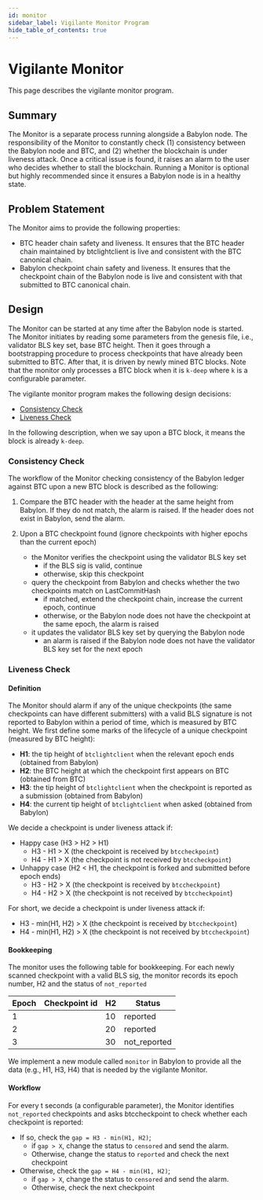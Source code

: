 ```yaml
---
id: monitor
sidebar_label: Vigilante Monitor Program
hide_table_of_contents: true
---
```


# Vigilante Monitor

This page describes the vigilante monitor program.

## Summary

The Monitor is a separate process running alongside a Babylon node.
The responsibility of the Monitor to constantly check (1) consistency between the Babylon node and BTC,
and (2) whether the blockchain is under liveness attack.
Once a critical issue is found, it raises an alarm to the user who decides whether to stall the blockchain.
Running a Monitor is optional but highly recommended since it ensures a Babylon node is in a healthy state.

## Problem Statement

The Monitor aims to provide the following properties:

- BTC header chain safety and liveness.
It ensures that the BTC header chain maintained by btclightclient is live and consistent with the BTC canonical chain.
- Babylon checkpoint chain safety and liveness.
It ensures that the checkpoint chain of the Babylon node is live and consistent with that submitted to BTC canonical chain.

## Design

The Monitor can be started at any time after the Babylon node is started.
The Monitor initiates by reading some parameters from the genesis file, i.e., validator BLS key set, base BTC height.
Then it goes through a bootstrapping procedure to process checkpoints that have already been submitted to BTC.
After that, it is driven by newly mined BTC blocks.
Note that the monitor only processes a BTC block when it is `k-deep` where `k` is a configurable parameter.

The vigilante monitor program makes the following design decisions:

- [Consistency Check](#consistency-check)
- [Liveness Check](#liveness-check)

In the following description, when we say upon a BTC block, it means the block is already `k-deep`.

### Consistency Check

The workflow of the Monitor checking consistency of the Babylon ledger against BTC upon a new BTC block is described as the following:

1. Compare the BTC header with the header at the same height from Babylon.
If they do not match, the alarm is raised.
If the header does not exist in Babylon, send the alarm.

2. Upon a BTC checkpoint found (ignore checkpoints with higher epochs than the current epoch)
   - the Monitor verifies the checkpoint using the validator BLS key set 
     - if the BLS sig is valid, continue 
     - otherwise, skip this checkpoint 
   - query the checkpoint from Babylon and checks whether the two checkpoints match on LastCommitHash 
     - if matched, extend the checkpoint chain, increase the current epoch, continue 
     - otherwise, or the Babylon node does not have the checkpoint at the same epoch, the alarm is raised 
   - it updates the validator BLS key set by querying the Babylon node 
     - an alarm is raised if the Babylon node does not have the validator BLS key set for the next epoch

### Liveness Check

#### Definition

The Monitor should alarm if any of the unique checkpoints (the same checkpoints can have different submitters) with a valid BLS signature is not reported to Babylon within a period of time,
which is measured by BTC height.
We first define some marks of the lifecycle of a unique checkpoint (measured by BTC height):

- **H1**: the tip height of `btclightclient` when the relevant epoch ends (obtained from Babylon)
- **H2**: the BTC height at which the checkpoint first appears on BTC (obtained from BTC)
- **H3**: the tip height of `btclightclient` when the checkpoint is reported as a submission (obtained from Babylon)
- **H4**: the current tip height of `btclightclient` when asked (obtained from Babylon)

We decide a checkpoint is under liveness attack if:
- Happy case (H3 > H2 > H1)
  - H3 - H1 > X (the checkpoint is received by `btccheckpoint`)
  - H4 - H1 > X (the checkpoint is not received by `btccheckpoint`)
- Unhappy case (H2 < H1, the checkpoint is forked and submitted before epoch ends)
  - H3 - H2 > X (the checkpoint is received by `btccheckpoint`)
  - H4 - H2 > X (the checkpoint is not received by `btccheckpoint`)

For short, we decide a checkpoint is under liveness attack if:
- H3 - min(H1, H2) > X (the checkpoint is received by `btccheckpoint`)
- H4 - min(H1, H2) > X (the checkpoint is not received by `btccheckpoint`)

#### Bookkeeping

The monitor uses the following table for bookkeeping.
For each newly scanned checkpoint with a valid BLS sig, the monitor records its epoch number, H2 and the status of `not_reported`

| Epoch |  Checkpoint id | H2  | Status       |
|-------|---|-----|--------------|
| 1     |   | 10  | reported     |
| 2     |   | 20  | reported     |
| 3     |   | 30  | not_reported |

We implement a new module called `monitor` in Babylon to provide all the data (e.g., H1, H3, H4) that is needed by the vigilante Monitor.

#### Workflow

For every t seconds (a configurable parameter), the Monitor identifies `not_reported` checkpoints and asks btccheckpoint to check whether each checkpoint is reported:
- If so, check the `gap = H3 - min(H1, H2)`; 
  - if `gap > X`, change the status to `censored` and send the alarm. 
  - Otherwise, change the status to `reported` and check the next checkpoint 
- Otherwise, check the `gap = H4 - min(H1, H2)`; 
  - if `gap > X`, change the status to `censored` and send the alarm. 
  - Otherwise, check the next checkpoint

